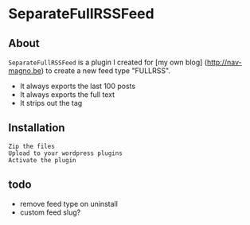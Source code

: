 SeparateFullRSSFeed
===================

About
-----
`SeparateFullRSSFeed` is a plugin I created for [my own blog] (http://nav-magno.be) to create a new feed type "FULLRSS".
- It always exports the last 100 posts
- It always exports the full text
- It strips out the *<!--more-->* tag

Installation
------------
	Zip the files
	Upload to your wordpress plugins
	Activate the plugin

todo
----
- remove feed type on uninstall
- custom feed slug?